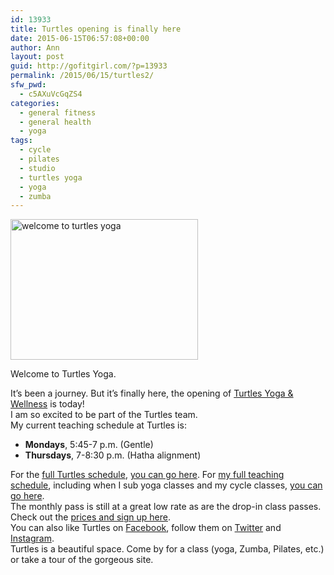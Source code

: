 ```yaml
---
id: 13933
title: Turtles opening is finally here
date: 2015-06-15T06:57:08+00:00
author: Ann
layout: post
guid: http://gofitgirl.com/?p=13933
permalink: /2015/06/15/turtles2/
sfw_pwd:
  - c5AXuVcGqZS4
categories:
  - general fitness
  - general health
  - yoga
tags:
  - cycle
  - pilates
  - studio
  - turtles yoga
  - yoga
  - zumba
---
```

<div id="attachment_13946" style="width: 310px" class="wp-caption alignleft">
  <a href="http://gofitgirl.com/2015/06/turtles2/img_6784/" rel="attachment wp-att-13946"><img class="size-medium wp-image-13946" src="http://gofitgirl.com/wp-content/uploads/2015/06/IMG_6784-300x225.jpg" alt="welcome to turtles yoga" width="300" height="225" /></a>
  
  <p class="wp-caption-text">
    Welcome to Turtles Yoga.
  </p>
</div>

  
It&#8217;s been a journey. But it&#8217;s finally here, the opening of [Turtles Yoga & Wellness](http://www.turtlesyoga.com) is today!  
I am so excited to be part of the Turtles team.  
My current teaching schedule at Turtles is:

  * **Mondays**, 5:45-7 p.m. (Gentle)
  * **Thursdays**, 7-8:30 p.m. (Hatha alignment)

For the [full Turtles schedule](http://www.turtlesyoga.com/class-descriptions/yoga-pilates-zumba-schedule/), [you can go here](http://www.turtlesyoga.com/class-descriptions/yoga-pilates-zumba-schedule/). For [my full teaching schedule](http://gofitgirl.com/yoga-classes/), including when I sub yoga classes and my cycle classes, [you can go here](http://gofitgirl.com/yoga-classes/).  
The monthly pass is still at a great low rate as are the drop-in class passes. Check out the [prices and sign up here](http://www.turtlesyoga.com/class-descriptions/pricing-membership/).  
You can also like Turtles on [Facebook](https://www.facebook.com/turtlesyoga?fref=ts), follow them on [Twitter](https://twitter.com/TurtlesYoga) and [Instagram](https://instagram.com/turtlesyoga).  
Turtles is a beautiful space. Come by for a class (yoga, Zumba, Pilates, etc.) or take a tour of the gorgeous site.